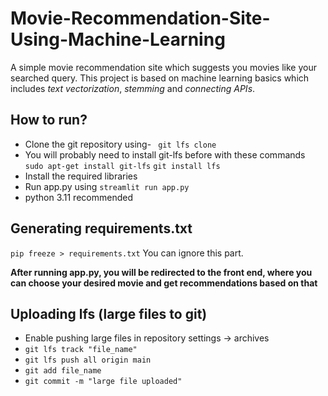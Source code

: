 # Movie-Recommendation-Site-Using-Machine-Learning
A simple movie recommendation site which suggests you movies like your searched query.
This project is based on machine learning basics which includes *text vectorization*, *stemming* and *connecting APIs*.
## How to run?
- Clone the git repository using-
``` git lfs clone```
- You will probably need to install git-lfs before with these commands ```sudo apt-get install git-lfs```
```git install lfs```
- Install the required libraries 
- Run app.py using ```streamlit run app.py```
- python 3.11 recommended

## Generating requirements.txt
```pip freeze > requirements.txt```
You can ignore this part.

**After running app.py, you will be redirected to the front end, where you can choose your desired movie and get recommendations based on that**

## Uploading lfs (large files to git)
- Enable pushing large files in repository settings -> archives
- ```git lfs track "file_name"```
- ```git lfs push all origin main```
- ```git add file_name```
- ```git commit -m "large file uploaded"```


